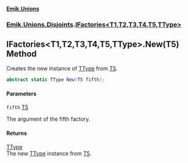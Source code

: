 #### [Emik.Unions](index.md 'index')
### [Emik.Unions.Disjoints](Emik.Unions.Disjoints.md 'Emik.Unions.Disjoints').[IFactories&lt;T1,T2,T3,T4,T5,TType&gt;](IFactories{T1,T2,T3,T4,T5,TType}.md 'Emik.Unions.Disjoints.IFactories<T1,T2,T3,T4,T5,TType>')

## IFactories<T1,T2,T3,T4,T5,TType>.New(T5) Method

Creates the new instance of [TType](IFactories{T1,T2,T3,T4,T5,TType}.md#Emik.Unions.Disjoints.IFactories_T1,T2,T3,T4,T5,TType_.TType 'Emik.Unions.Disjoints.IFactories<T1,T2,T3,T4,T5,TType>.TType') from [T5](IFactories{T1,T2,T3,T4,T5,TType}.md#Emik.Unions.Disjoints.IFactories_T1,T2,T3,T4,T5,TType_.T5 'Emik.Unions.Disjoints.IFactories<T1,T2,T3,T4,T5,TType>.T5').

```csharp
abstract static TType New(T5 fifth);
```
#### Parameters

<a name='Emik.Unions.Disjoints.IFactories_T1,T2,T3,T4,T5,TType_.New(T5).fifth'></a>

`fifth` [T5](IFactories{T1,T2,T3,T4,T5,TType}.md#Emik.Unions.Disjoints.IFactories_T1,T2,T3,T4,T5,TType_.T5 'Emik.Unions.Disjoints.IFactories<T1,T2,T3,T4,T5,TType>.T5')

The argument of the fifth factory.

#### Returns
[TType](IFactories{T1,T2,T3,T4,T5,TType}.md#Emik.Unions.Disjoints.IFactories_T1,T2,T3,T4,T5,TType_.TType 'Emik.Unions.Disjoints.IFactories<T1,T2,T3,T4,T5,TType>.TType')  
The new [TType](IFactories{T1,T2,T3,T4,T5,TType}.md#Emik.Unions.Disjoints.IFactories_T1,T2,T3,T4,T5,TType_.TType 'Emik.Unions.Disjoints.IFactories<T1,T2,T3,T4,T5,TType>.TType') instance from [T5](IFactories{T1,T2,T3,T4,T5,TType}.md#Emik.Unions.Disjoints.IFactories_T1,T2,T3,T4,T5,TType_.T5 'Emik.Unions.Disjoints.IFactories<T1,T2,T3,T4,T5,TType>.T5').